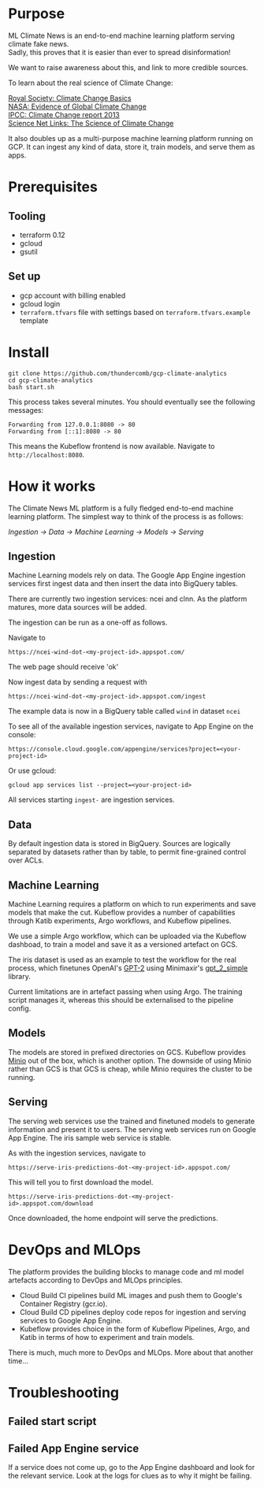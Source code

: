 # Purpose

ML Climate News is an end-to-end machine learning platform serving climate fake news.  
Sadly, this proves that it is easier than ever to spread disinformation!

We want to raise awareness about this, and link to more credible sources.

To learn about the real science of Climate Change:

[Royal Society: Climate Change Basics](https://royalsociety.org/topics-policy/projects/climate-change-evidence-causes/basics-of-climate-change/)  
[NASA: Evidence of Global Climate Change](https://climate.nasa.gov/evidence/)  
[IPCC: Climate Change report 2013](https://www.ipcc.ch/report/ar5/wg1/)  
[Science Net Links: The Science of Climate Change](http://sciencenetlinks.com/collections/climate-change/)  

It also doubles up as a multi-purpose machine learning platform running on GCP. It can ingest any kind of data, store it, train models, and serve them as apps.

# Prerequisites

## Tooling

* terraform 0.12
* gcloud
* gsutil

## Set up

* gcp account with billing enabled
* gcloud login
* `terraform.tfvars` file with settings based on `terraform.tfvars.example` template

# Install

```
git clone https://github.com/thundercomb/gcp-climate-analytics
cd gcp-climate-analytics
bash start.sh
```

This process takes several minutes. You should eventually see the following messages:

```
Forwarding from 127.0.0.1:8080 -> 80
Forwarding from [::1]:8080 -> 80
```

This means the Kubeflow frontend is now available. Navigate to `http://localhost:8080`.

# How it works

The Climate News ML platform is a fully fledged end-to-end machine learning platform.
The simplest way to think of the process is as follows:

*Ingestion -> Data -> Machine Learning -> Models -> Serving*

## Ingestion

Machine Learning models rely on data. The Google App Engine ingestion services first ingest data and then insert the data into BigQuery tables.

There are currently two ingestion services: ncei and clnn. As the platform matures, more data sources will be added.

The ingestion can be run as a one-off as follows.

Navigate to

`https://ncei-wind-dot-<my-project-id>.appspot.com/`

The web page should receive 'ok'

Now ingest data by sending a request with

`https://ncei-wind-dot-<my-project-id>.appspot.com/ingest`

The example data is now in a BigQuery table called `wind` in dataset `ncei`

To see all of the available ingestion services, navigate to App Engine on the console:

`https://console.cloud.google.com/appengine/services?project=<your-project-id>`

Or use gcloud:

`gcloud app services list --project=<your-project-id>`

All services starting `ingest-` are ingestion services.

## Data

By default ingestion data is stored in BigQuery. Sources are logically separated by datasets rather than by table, to permit fine-grained control over ACLs.

## Machine Learning

Machine Learning requires a platform on which to run experiments and save models that make the cut. Kubeflow provides a number of capabilities through Katib experiments, Argo workflows, and Kubeflow pipelines.

We use a simple Argo workflow, which can be uploaded via the Kubeflow dashboad, to train a model and save it as a versioned artefact on GCS.

The iris dataset is used as an example to test the workflow for the real process, which finetunes OpenAI's [GPT-2](https://openai.com/blog/better-language-models/) using Minimaxir's [gpt_2_simple](https://github.com/minimaxir/gpt-2-simple) library.

Current limitations are in artefact passing when using Argo. The training script manages it, whereas this should be externalised to the pipeline config.

## Models

The models are stored in prefixed directories on GCS. Kubeflow provides [Minio](https://min.io/) out of the box, which is another option. The downside of using Minio rather than GCS is that GCS is cheap, while Minio requires the cluster to be running.

## Serving

The serving web services use the trained and finetuned models to generate information and present it to users. The serving web services run on Google App Engine. The iris sample web service is stable.

As with the ingestion services, navigate to

`https://serve-iris-predictions-dot-<my-project-id>.appspot.com/`

This will tell you to first download the model.

`https://serve-iris-predictions-dot-<my-project-id>.appspot.com/download`

Once downloaded, the home endpoint will serve the predictions.

# DevOps and MLOps

The platform provides the building blocks to manage code and ml model artefacts according to DevOps and MLOps principles.

 * Cloud Build CI pipelines build ML images and push them to Google's Container Registry (gcr.io).
 * Cloud Build CD pipelines deploy code repos for ingestion and serving services to Google App Engine.
 * Kubeflow provides choice in the form of Kubeflow Pipelines, Argo, and Katib in terms of how to experiment and train models.

There is much, much more to DevOps and MLOps. More about that another time...

# Troubleshooting

## Failed start script

## Failed App Engine service

If a service does not come up, go to the App Engine dashboard and look for the relevant service. Look at the logs for clues as to why it might be failing.
